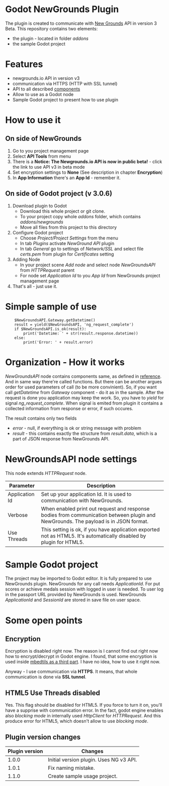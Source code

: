 # Godot NewGrounds Plugin
The plugin is created to communicate with [New Grounds](https://www.newgrounds.com) API in version 3 Beta.
This repository contains two elements:
* the plugin - located in folder _addons_
* the sample Godot project

# Features
* newgrounds.io API in version v3
* communication via HTTPS (HTTP with SSL tunnel)
* API to all described [components](http://www.newgrounds.io/help/components/)
* Allow to use as a Godot node
* Sample Godot project to present how to use plugin

# How to use it
## On side of NewGrounds
1. Go to you project management page
2. Select **API Tools** from menu
3. There is a **Notice: The Newgrounds.io API is now in public beta!** - click the link to use API v3 in beta mode
4. Set encryption settings to **None** (See description in chapter **Encryption**)
5. In **App Information** there's an **App Id** - remember it.
## On side of Godot project (v 3.0.6)
1. Download plugin to Godot
   * Download this whole project or git clone.
   * To your project copy whole _addons_ folder, which contains _addons/newgrounds_
   * Move all files from this project to this directory
1. Configure Godot project
   * Choose _Project/Project Settings_ from the menu
   * In tab _Plugins_ activate _NewGround API_ plugin
   * In tab _General_ go to settings of _Network/SSL_ and select file _certs.pem_ from plugin for _Certificates_ setting
1. Adding Node
   * In your project scene _Add node_ and select node _NewGroundsAPI_ from _HTTPRequest_ parent
   * For node set _Application Id_ to you _App Id_ from NewGrounds project management page
1. That's all - just use it.

# Simple sample of use
```
	$NewGroundsAPI.Gateway.getDatetime()
	result = yield($NewGroundsAPI, 'ng_request_complete')
	if $NewGroundsAPI.is_ok(result):
		print('Datetime: ' + str(result.response.datetime))
	else:
		print('Error: ' + result.error)
```

# Organization - How it works
_NewGroundsAPI_ node contains components same, as defined in [reference]([http://www.newgrounds.io/help/components/).
And in same way there're called functions. But there can be another argues order for used parameters of call (to be more convinient).
So, if you want call _getDatetime_ from _Gateway_ component - do it as in the sample.
After the request is done you application may keep the work. So, you have to _yield_ for signal _ng\_request\_complete_.
When signal is emited from plugin it contains a collected information from response or error, if such occures.

The result contains only two fields
* _error_ - null, if everything is ok or string message with problem
* _result_ - this contains exactly the structure from _result.data_, which is a part of JSON response from NewGrounds API.

# NewGroundsAPI node settings
This node extends _HTTPRequest_ node.

Parameter | Description
------------ | -------------
Application Id | Set up your application Id. It is used to communication with NewGrounds.
Verbose | When enabled print out request and response bodies from communication between plugin and NewGrounds. The payload is in JSON format.
Use Threads | This setting is ok, if you have application exported not as HTML5. It's automatically disabled by plugin for HTML5.

# Sample Godot project
The project may be imported to Godot editor. It is fully prepared to use NewGrounds plugin. NewGrounds for any call needs _ApplicationId_.
For put scores or achieve medals session with logged in user is needed. To user log in the passport URL provided by NewGrounds is used.
NewGrounds _ApplicationId_ and _SessionId_ are stored in save file on user space.

# Some open points
## Encryption
Encryption is disabled right now. The reason is I cannot find out right now how to encrypt/decrypt in Godot engine.
I found, that some encryption is used inside [mbedtils as a third part](https://github.com/godotengine/godot/tree/master/thirdparty/mbedtls).
I have no idea, how to use it right now.

Anyway - I use communication via **HTTPS**. It means, that whole communication is done via **SSL tunnel**.

## HTML5 Use Threads disabled
Yes. This flag should be disabled for HTML5. If you force to turn it on, you'll have a supprise with communication error.
In the fact, godot engine enables also _blocking mode_ in internally used _HttpClient_ for _HTTPRequest_.
And this produce error for HTML5, which doesn't allow to use _blocking mode_.

## Plugin version changes

Plugin version | Changes
--- | ---
1.0.0 | Initial version plugin. Uses NG v3 API.
1.0.1 | Fix naming mistake.
1.1.0 | Create sample usage project.
